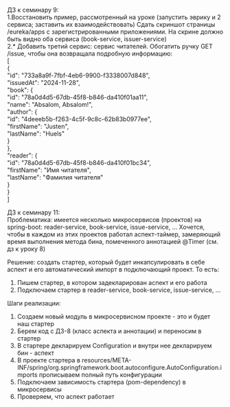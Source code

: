 ДЗ к семинару 9:  
1.Восстановить пример, рассмотренный на уроке (запустить эврику и 2 сервиса; заставить их взаимодействовать)
Сдать скриншот страницы /eureka/apps с зарегистрированными приложениями.
На скрине должно быть видно оба сервиса (book-service, issuer-service)  
2.* Добавить третий сервис: сервис читателей.
Обогатить ручку GET /issue, чтобы она возвращала подробную информацию:  
[  
{  
"id": "733a8a9f-7fbf-4eb6-9900-f3338007d848",  
"issuedAt": "2024-11-28",  
"book": {  
"id": "78a0d4d5-67db-45f8-b846-da410f01aa11",  
"name": "Absalom, Absalom!",  
"author": {  
"id": "4deeeb5b-f263-4c5f-9c8c-62b83b0977ee",  
"firstName": "Justen",  
"lastName": "Huels"  
}  
},  
"reader": {  
"id": "78a0d4d5-67db-45f8-b846-da410f01bc34",  
"firstName": "Имя читателя",  
"lastName": "Фамилия читателя"  
}  
}  
]

ДЗ к семинару 11:  
Проблематика: имеется несколько микросервисов (проектов) на spring-boot: reader-service, book-service, 
issue-service, ...
Хочется, чтобы в каждом из этих проектов работал аспект-таймер, замеряющий время выполнения метода бина, 
помеченного аннотацией @Timer (см. дз к уроку 8)

Решение: создать стартер, который будет инкапсулировать в себе аспект и его автоматический импорт в подключающий проект.
То есть:
1. Пишем стартер, в котором задекларирован аспект и его работа
2. Подключаем стартер в reader-service, book-service, issue-service, ...

Шаги реализации:
1. Создаем новый модуль в микросервисном проекте - это и будет наш стартер
2. Берем код с ДЗ-8 (класс аспекта и аннотации) и переносим в стартер
3. В стартере декларируем Configuration и внутри нее декларируем бин - аспект
4. В проекте стартера в resources/META-INF/spring/org.springframework.boot.autoconfigure.AutoConfiguration.imports прописываем полный путь конфигурации
5. Подключаем зависимость стартера (pom-dependency) в микросервисы
6. Проверяем, что аспект работает